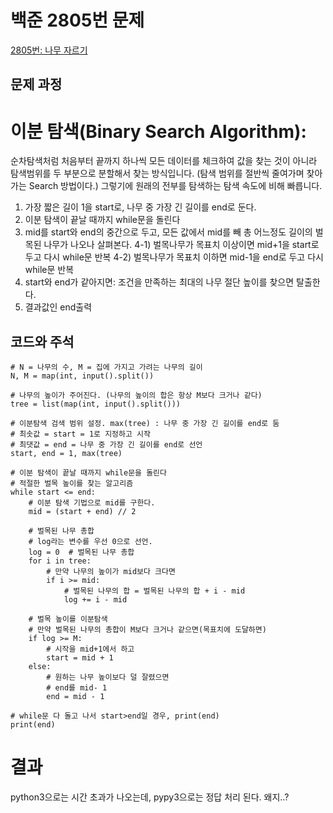# 백준 2805번 문제

[2805번: 나무 자르기](https://www.acmicpc.net/problem/2805)

## 문제 과정

# 이분 탐색(Binary Search Algorithm):
순차탐색처럼 처음부터 끝까지 하나씩 모든 데이터를 체크하여 값을 찾는 것이 아니라
탐색범위를 두 부분으로 분할해서 찾는 방식입니다. (탐색 범위를 절반씩 줄여가며 찾아가는 Search 방법이다.)
그렇기에 원래의 전부를 탐색하는 탐색 속도에 비해 빠릅니다.

1) 가장 짧은 길이 1을 start로, 나무 중 가장 긴 길이를 end로 둔다.
2) 이분 탐색이 끝날 때까지 while문을 돌린다
3) mid를 start와 end의 중간으로 두고, 모든 값에서 mid를 빼 총 어느정도 길이의 벌목된 나무가 나오나 살펴본다.
4-1) 벌목나무가 목표치 이상이면 mid+1을 start로 두고 다시 while문 반복
4-2) 벌목나무가 목표치 이하면 mid-1을 end로 두고 다시 while문 반복
5) start와 end가 같아지면: 조건을 만족하는 최대의 나무 절단 높이를 찾으면 탈출한다.
6) 결과값인 end출력


## 코드와 주석
```
# N = 나무의 수, M = 집에 가지고 가려는 나무의 길이
N, M = map(int, input().split())

# 나무의 높이가 주어진다. (나무의 높이의 합은 항상 M보다 크거나 같다)
tree = list(map(int, input().split()))

# 이분탐색 검색 범위 설정. max(tree) : 나무 중 가장 긴 길이를 end로 둠
# 최솟값 = start = 1로 지정하고 시작
# 최댓값 = end = 나무 중 가장 긴 길이를 end로 선언
start, end = 1, max(tree)

# 이분 탐색이 끝날 때까지 while문을 돌린다
# 적절한 벌목 높이를 찾는 알고리즘
while start <= end:
    # 이분 탐색 기법으로 mid를 구한다.
    mid = (start + end) // 2

    # 벌목된 나무 총합
    # log라는 변수를 우선 0으로 선언.
    log = 0  # 벌목된 나무 총합
    for i in tree:
        # 만약 나무의 높이가 mid보다 크다면
        if i >= mid:
            # 벌목된 나무의 합 = 벌목된 나무의 합 + i - mid
            log += i - mid

    # 벌목 높이를 이분탐색
    # 만약 벌목된 나무의 총합이 M보다 크거나 같으면(목표치에 도달하면)
    if log >= M:
        # 시작을 mid+1에서 하고
        start = mid + 1
    else:
        # 원하는 나무 높이보다 덜 잘렸으면
        # end를 mid- 1
        end = mid - 1

# while문 다 돌고 나서 start>end일 경우, print(end)
print(end)
```

# 결과
python3으로는 시간 초과가 나오는데, pypy3으로는 정답 처리 된다. 왜지..?